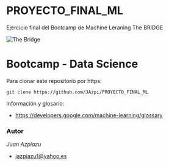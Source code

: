 # PROYECTO_FINAL_ML
Ejercicio final del Bootcamp de Machine Leraning The BRIDGE

![The Bridge](./assets/img/TheBridge_logo.png)

# Bootcamp - Data Science

Para clonar este repositorio por https:

```
git clone https://github.com/JAzpi/PROYECTO_FINAL_ML
```

Información y glosario:

- https://developers.google.com/machine-learning/glossary

### Autor

 *Juan Azpiazu*

- jazpiazu1@yahoo.es

